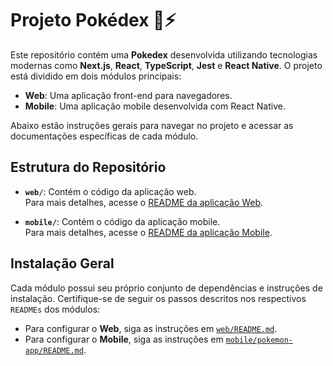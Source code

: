 # Projeto Pokédex 🔴⚡

Este repositório contém uma **Pokedex** desenvolvida utilizando tecnologias modernas como **Next.js**, **React**, **TypeScript**, **Jest** e **React Native**. O projeto está dividido em dois módulos principais:

- **Web**: Uma aplicação front-end para navegadores.
- **Mobile**: Uma aplicação mobile desenvolvida com React Native.

Abaixo estão instruções gerais para navegar no projeto e acessar as documentações específicas de cada módulo.

## Estrutura do Repositório

- **`web/`**: Contém o código da aplicação web.  
  Para mais detalhes, acesse o [README da aplicação Web](web/README.md).

- **`mobile/`**: Contém o código da aplicação mobile.  
  Para mais detalhes, acesse o [README da aplicação Mobile](mobile/README.md).

## Instalação Geral

Cada módulo possui seu próprio conjunto de dependências e instruções de instalação. Certifique-se de seguir os passos descritos nos respectivos `READMEs` dos módulos:

- Para configurar o **Web**, siga as instruções em [`web/README.md`](web/README.md).
- Para configurar o **Mobile**, siga as instruções em [`mobile/pokemon-app/README.md`](mobile/pokemon-app/README.md).
